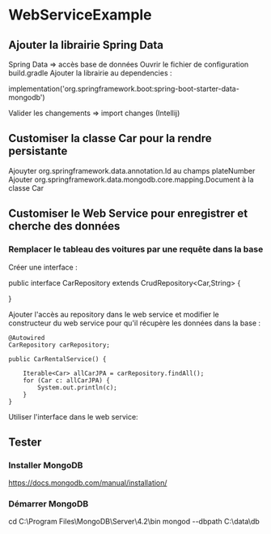 # WebServiceExample

## Ajouter la librairie Spring Data

Spring Data => accès base de données
Ouvrir le fichier de configuration build.gradle
Ajouter la librairie au dependencies :

implementation('org.springframework.boot:spring-boot-starter-data-mongodb')

Valider les changements => import changes (Intellij)

## Customiser la classe Car pour la rendre persistante

Ajouyter org.springframework.data.annotation.Id au champs plateNumber
Ajouter org.springframework.data.mongodb.core.mapping.Document à la classe Car

## Customiser le Web Service pour enregistrer et cherche des données

### Remplacer le tableau des voitures par une requête dans la base

Créer une interface : 

public interface CarRepository extends CrudRepository<Car,String> {

}

Ajouter l'accès au repository dans le web service et modifier le constructeur du web service pour qu'il récupère les données dans la base :

	@Autowired
	CarRepository carRepository;
	
	public CarRentalService() {

		Iterable<Car> allCarJPA = carRepository.findAll();
		for (Car c: allCarJPA) {
			System.out.println(c);
		}
    }
    
Utiliser l'interface dans le web service:


## Tester

### Installer MongoDB

https://docs.mongodb.com/manual/installation/

### Démarrer MongoDB

cd C:\Program Files\MongoDB\Server\4.2\bin
mongod --dbpath C:\data\db

